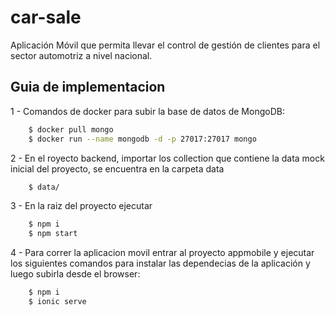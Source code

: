 # car-sale

Aplicación Móvil que permita llevar el control de gestión de clientes para el sector automotriz a nivel nacional.

## Guia de implementacion

1 - Comandos de docker para subir la base de datos de MongoDB:
```sh
    $ docker pull mongo
    $ docker run --name mongodb -d -p 27017:27017 mongo
 ```
2 - En el royecto backend, importar los collection que contiene la data mock inicial del proyecto, se encuentra en la carpeta data
```sh
    $ data/
 ```
3 - En la raiz del proyecto ejecutar
```sh
    $ npm i
    $ npm start
 ```

4 - Para correr la aplicacion movil entrar al proyecto appmobile y ejecutar los siguientes comandos para instalar las dependecias de la aplicación y luego subirla desde el browser:
```sh
    $ npm i
    $ ionic serve
```
